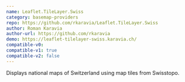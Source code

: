 ```yaml
---
name: Leaflet.TileLayer.Swiss
category: basemap-providers
repo: https://github.com/rkaravia/Leaflet.TileLayer.Swiss
author: Roman Karavia
author-url: https://github.com/rkaravia
demo: https://leaflet-tilelayer-swiss.karavia.ch/
compatible-v0:
compatible-v1: true
compatible-v2: false
---
```


Displays national maps of Switzerland using map tiles from Swisstopo.
